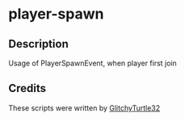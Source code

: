 # player-spawn

## Description
Usage of PlayerSpawnEvent, when player first join

## Credits
These scripts were written by [GlitchyTurtle32](https://github.com/GlitchyTurtle)
